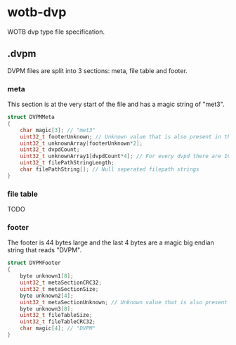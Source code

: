 # wotb-dvp
WOTB dvp type file specification.

## .dvpm
DVPM files are split into 3 sections: meta, file table and footer.
### meta
This section is at the very start of the file and has a magic string of "met3".
```c
struct DVPMMeta
{
    char magic[3]; // "met3"
    uint32_t footerUnknown; // Unknown value that is also present in the footer (metaSectionUnknown)
    uint32_t unknownArray[footerUnknown*2];
    uint32_t dvpdCount;
    uint32_t unknownArray1[dvpdCount*4]; // For every dvpd there are 16 bytes of unknown data
    uint32_t filePathStringLength;
    char filePathString[]; // Null seperated filepath strings
}
```
### file table
TODO
### footer
The footer is 44 bytes large and the last 4 bytes are a magic big endian string that reads "DVPM".

```c
struct DVPMFooter
{
    byte unknown1[8];
    uint32_t metaSectionCRC32;
    uint32_t metaSectionSize;
    byte unknown2[4];
    uint32_t metaSectionUnknown; // Unknown value that is also present in the meta section
    byte unknown3[8];
    uint32_t fileTableSize;
    uint32_t fileTableCRC32;
    char magic[4]; // "DVPM"
}
```
